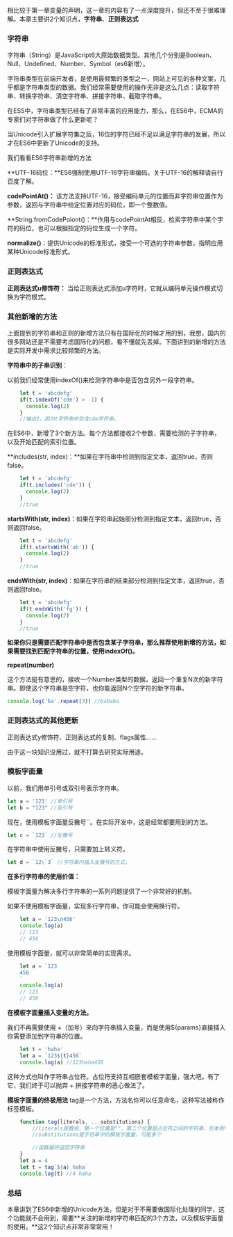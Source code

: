 相比较于第一章变量的声明，这一章的内容有了一点深度提升，但还不至于很难理解。本章主要讲2个知识点，**字符串**、**正则表达式**

### 字符串
字符串（String）是JavaScript6大原始数据类型。其他几个分别是Boolean、Null、Undefined、Number、Symbol（es6新增）。

字符串类型在前端开发者，是使用最频繁的类型之一，网站上可见的各种文案，几乎都是字符串类型的数据。我们经常需要使用的操作无非是这么几点：读取字符串、转换字符串、清空字符串、拼接字符串、截取字符串。

在ES5中，字符串类型已经有了非常丰富的应用能力，那么，在ES6中，ECMA的专家们对字符串做了什么更新呢？

当Unicode引入扩展字符集之后，16位的字符已经不足以满足字符串的发展，所以才在ES6中更新了Unicode的支持。

我们看看ES6字符串新增的方法

**UTF-16码位：**ES6强制使用UTF-16字符串编码。关于UTF-16的解释请自行百度了解。

**codePointAt()：**
该方法支持UTF-16，接受编码单元的位置而非字符串位置作为参数，返回与字符串中给定位置对应的码位，即一个整数值。

**String.fromCodePoiont()：**作用与codePointAt相反，检索字符串中某个字符的码位，也可以根据指定的码位生成一个字符。

**normalize()**：提供Unicode的标准形式，接受一个可选的字符串参数，指明应用某种Unicode标准形式。


### 正则表达式

**正则表达式u修饰符：**
当给正则表达式添加u字符时，它就从编码单元操作模式切换为字符模式。

### 其他新增的方法

上面提到的字符串和正则的新增方法只有在国际化的时候才用的到，我想，国内的很多网站还是不需要考虑国际化的问题，看不懂就先丢掉。下面讲到的新增的方法是实际开发中需求比较频繁的方法。

**字符串中的子串识别**：

以前我们经常使用indexOf()来检测字符串中是否包含另外一段字符串。

```javascript
    let t = 'abcdefg'
    if(t.indexOf('cde') > -1) {
      console.log(2)
    }
    //输出2，因为t字符串中包含cde字符串。
```
    
在ES6中，新增了3个新方法。每个方法都接收2个参数，需要检测的子字符串，以及开始匹配的索引位置。

**includes(str, index)：**如果在字符串中检测到指定文本，返回true，否则false。

```javascript
    let t = 'abcdefg'
    if(t.includes('cde')) {
      console.log(2)
    }
    //true
```

**startsWith(str, index)**：如果在字符串起始部分检测到指定文本，返回true，否则返回false。

```javascript
    let t = 'abcdefg'
    if(t.startsWith('ab')) {
      console.log(2)
    }
    //true
```

**endsWith(str, index)**：如果在字符串的结束部分检测到指定文本，返回true，否则返回false。

```javascript
    let t = 'abcdefg'
    if(t.endsWith('fg')) {
      console.log(2)
    }
    //true
```

**如果你只是需要匹配字符串中是否包含某子字符串，那么推荐使用新增的方法，如果需要找到匹配字符串的位置，使用indexOf()。**

**repeat(number)**

这个方法挺有意思的，接收一个Number类型的数据，返回一个重复N次的新字符串。即使这个字符串是空字符，也你能返回N个空字符的新字符串。

```javascript
console.log('ba'.repeat(3)) //bababa
```

### 正则表达式的其他更新

正则表达式y修饰符、正则表达式的复制、flags属性......

由于这一块知识没用过，就不打算去研究实际用途。

### 模板字面量

以前，我们用单引号或双引号表示字符串。
```javascript
let a = '123' //单引号
let b = "123" //双引号
```
现在，使用模板字面量反撇号``。在实际开发中，这是经常都要用到的方法。
```javascript
let c = `123` //反撇号
```
在字符串中使用反撇号，只需要加上转义符。
```javascript
let d = `12\`3` //字符串内插入反撇号的方式。
```

**在多行字符串的使用价值：**

模板字面量为解决多行字符串的一系列问题提供了一个非常好的机制。

如果不使用模板字面量，实现多行字符串，你可能会使用换行符。

```javascript
    let a = '123\n456'
    console.log(a) 
    // 123
    // 456
```

使用模板字面量，就可以非常简单的实现需求。

```javascript
    let a = `123
    456
    `
    console.log(a)
    // 123
    // 456
```
    
**在模板字面量插入变量的方法。**

我们不再需要使用 +（加号）来向字符串插入变量，而是使用${params}直接插入你需要添加到字符串的位置。

```javascript
    let t = 'haha'
    let a = `123${t}456`
    console.log(a) //123haha456
```
    
这种方式也叫作字符串占位符。占位符支持互相嵌套模板字面量，强大吧。有了它，我们终于可以抛弃 + 拼接字符串的恶心做法了。

**模板字面量的终极用法**
tag是一个方法，方法名你可以任意命名，这种写法被称作标签模板。

```javascript
    function tag(literals, ...substitutions) {
        //literals是数组，第一个位置是""，第二个位置是占位符之间的字符串，在本例中是haha
        //substitutions是字符串中的模板字面量，可能多个
        
        //函数最终返回字符串
    }
    let a = 4
    let t = tag`${a} haha`
    console.log(t) //4 haha
```

### 总结

本章讲到了ES6中新增的Unicode方法，但是对于不需要做国际化处理的同学，这个功能就不会用到，需要**关注的新增的字符串匹配的3个方法，以及模板字面量的使用。**这2个知识点非常非常常用！


  [1]: https://segmentfault.com/a/1190000010199272